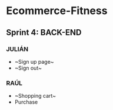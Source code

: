 # Ecommerce-Fitness

## Sprint 4: BACK-END

### JULIÁN

  - ~Sign up page~
  - ~Sign out~

### RAÚL

  - ~Shopping cart~
  - Purchase

